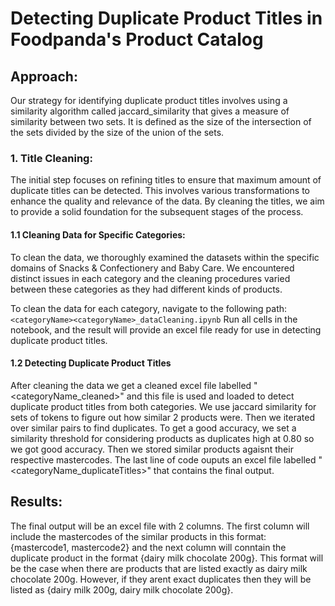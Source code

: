 # Detecting Duplicate Product Titles in Foodpanda's Product Catalog 

## Approach:

Our strategy for identifying duplicate product titles involves using a similarity algorithm called jaccard_similarity that gives a measure of similarity between two sets. It is defined as the size of the intersection of the sets divided by the size of the union of the sets. 

### 1. Title Cleaning:

The initial step focuses on refining titles to ensure that maximum amount of duplicate titles can be detected. This involves various transformations to enhance the quality and relevance of the data. By cleaning the titles, we aim to provide a solid foundation for the subsequent stages of the process.

#### 1.1 Cleaning Data for Specific Categories:

To clean the data, we thoroughly examined the datasets within the specific domains of Snacks & Confectionery and Baby Care. We encountered distinct issues in each category and the cleaning procedures varied between these categories as they had different kinds of products. 

To clean the data for each category, navigate to the following path:
`<categoryName><categoryName>_dataCleaning.ipynb`
Run all cells in the notebook, and the result will provide an excel file ready for use in detecting duplicate product titles.

#### 1.2 Detecting Duplicate Product Titles

After cleaning the data we get a cleaned excel file labelled "<categoryName_cleaned>" and this file is used and loaded to detect duplicate product titles from both categories. We use jaccard similarity for sets of tokens to figure out how similar 2 products were. Then we iterated over similar pairs to find duplicates. To get a good accuracy, we set a similarity threshold for considering products as duplicates high at 0.80 so we got good accuracy. Then we stored similar products agaisnt their respective mastercodes. The last line of code ouputs an excel file labelled "<categoryName_duplicateTitles>" that contains the final output. 


## Results:

The final output will be an excel file with 2 columns. The first column will include the mastercodes of the similar products in this format: {mastercode1, mastercode2} and the next column will conntain the duplicate product in the format {dairy milk chocolate 200g}. This format will be the case when there are products that are listed exactly as dairy milk chocolate 200g. However, if they arent exact duplicates then they will be listed as {dairy milk 200g, dairy milk chocolate 200g}. 



